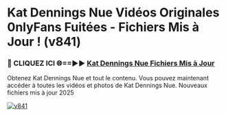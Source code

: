 # Kat Dennings Nue Vidéos Originales 0nlyFans Fuitées - Fichiers Mis à Jour ! (v841)

<h3>🔴 CLIQUEZ ICI 🌐==►► <a href="https://tinyurl.com/2pmr4ezf" rel="nofollow">Kat Dennings Nue Fichiers Mis à Jour</a></h3>

Obtenez Kat Dennings Nue et tout le contenu. Vous pouvez maintenant accéder à toutes les vidéos et photos de Kat Dennings Nue. Nouveaux fichiers mis à jour 2025

[![v841](https://i.imgur.com/6SNvagu.gif)](https://tinyurl.com/2pmr4ezf)
